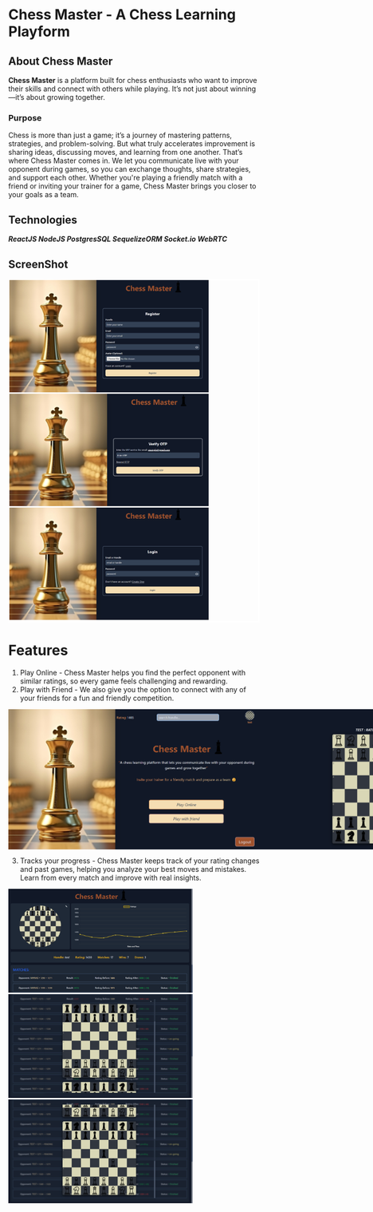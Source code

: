 # Chess Master - A Chess Learning Playform

## About Chess Master
**Chess Master** is a platform built for chess enthusiasts who want to improve their skills and connect with others while playing. It’s not just about winning—it’s about growing together.

### Purpose
Chess is more than just a game; it’s a journey of mastering patterns, strategies, and problem-solving. But what truly accelerates improvement is sharing ideas, discussing moves, and learning from one another. That’s where Chess Master comes in. We let you communicate live with your opponent during games, so you can exchange thoughts, share strategies, and support each other. Whether you're playing a friendly match with a friend or inviting your trainer for a game, Chess Master brings you closer to your goals as a team.

## Technologies
***ReactJS NodeJS PostgresSQL SequelizeORM Socket.io WebRTC***

## ScreenShot
<div style="border: 2px solid white">
  <img src="./src/assets/registerSS.png" alt="register" width="400">
  <img src="./src/assets/verifyOtpSS.png" alt="verifyOTP" width="400">
  <img src="./src/assets/loginSS.png" alt="login" width="400">
</div>

# Features
1. Play Online - Chess Master helps you find the perfect opponent with similar ratings, so every game feels challenging and rewarding.
2. Play with Friend - We also give you the option to connect with any of your friends for a fun and friendly competition.

<div style="display: flex; justify-content: center align-items: center">
  <img src="./src/assets/homeSS.png" alt="homePage" width="500">
  <img src="./src/assets/gameSS.png" alt="game" width="500">
</div>

3. Tracks your progress - Chess Master keeps track of your rating changes and past games, helping you analyze your best moves and mistakes. Learn from every match and improve with real insights.

<div>
  <img src="./src/assets/profileSS.png" alt="profile" width="370">
  <img src="./src/assets/historySS.png" alt="history" width="370">
  <img src="./src/assets/history2SS.png" alt="history" width="370">
</div>
